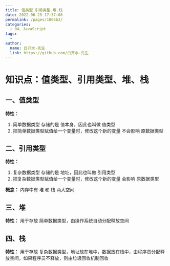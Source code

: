```yaml
---
title: 值类型.引用类型.堆.栈
date: 2022-06-25 17:37:08
permalink: /pages/1866b2/
categories:
  - 04、JavaScript
tags:
  - 
author: 
  name: 白开水-先生
  link: https://github.com/白开水-先生
---
```

# 知识点：值类型、引用类型、堆、栈

## 一、值类型

**特性：**
1. 简单数据类型 存储的是 值本身，因此也叫做 值类型
2. 把简单数据类型赋值给一个变量时，修改这个新的变量 不会影响 原数据类型

## 二、引用类型

**特性：** 
1. 复杂数据类型 存储的是 地址，因此也叫做 引用类型
2. 把复杂数据类型赋值给一个变量时，修改这个新的变量 会影响 原数据类型

**概念：** 内存中有 堆 和 栈 两大空间

## 三、堆

**特性：** 用于存放 简单数据类型，由操作系统自动分配释放空间

## 四、栈

**特性：** 用于存放 复杂数据类型，地址放在堆中，数据放在栈中，由程序员分配释放空间，如果程序员不释放，则由垃圾回收机制回收
